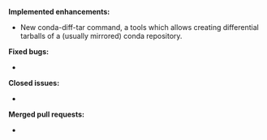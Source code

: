 **Implemented enhancements:**

* New conda-diff-tar command, a tools which allows creating
  differential tarballs of a (usually mirrored) conda repository.

**Fixed bugs:**

* <news item>

**Closed issues:**

* <news item>

**Merged pull requests:**

* <news item>
